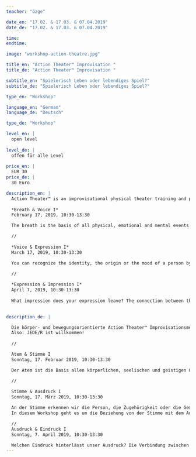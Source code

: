 ```yaml
---
teacher: "özge"

date_en: "17.02. & 17.03. & 07.04.2019"
date_de: "17.02. & 17.03. & 07.04.2019"

time:
endtime:

image: "workshop-action-theatre.jpg"

title_en: "Action Theater™ Improvisation "
title_de: "Action Theater™ Improvisation "

subtitle_en: "Spielerisch Leben oder lebendiges Spiel?"
subtitle_de: "Spielerisch Leben oder lebendiges Spiel?"

type_en: "Workshop"

language_en: "German"
language_de: "Deutsch"

type_de: "Workshop"

level_en: |
  open level  
  
level_de: |
  offen für alle Level  
  
price_en: |
  EUR 30
price_de: |
  30 Euro

description_en: |
  Action Theater™ is an improvisational physical theater training and performance method. It addresses perception, awareness and the process of change. It integrates body and mind and promotes spontaneous and conscious expression. We follow the changing contents of our inner and outer awareness and respond to it through movement, vocalization, and speech. Fundamental to the practice of Action Theater™  to achieve more presence on stage and in life. My work focuses on the applications of this method in other fields of life. Playful, experimental and individual. Therefore, everybody regardless of performance experience can attend the classes.  
  
  *Breath & Voice I*  
  February 17, 2019, 10:30-13:30  

  The breath is the basis of all physical, emotional and mental events of human beings. In this workshop, we explore the relationship between breath and voice, the transition from breath to sound and movement.  

  //  
  
  *Voice & Expression I*   
  March 17, 2019, 10:30-13:30

  You can recognize the identity, the origin or the mood of a person by their voice. The power of the voice is also exposed in the expression. This workshop is about the relationship between the voice and the expression.  

  //  
  
  *Expression & Impression I*   
  April 7, 2019, 10:30-13:30  
 
  What impression does your expression leave? The connection between these processes is the focus of this workshop. We explore phenomena such as the so-called transparency and authenticity.

  
description_de: |

  Die körper- und bewegungsorientierte Action Theater™ Improvisationsmethode arbeitet mit Wahrnehmung, Bewusstsein und dessen Veränderungsprozesse. Sie integriert Körper und Geist und fördert den spontanen und bewussten Ausdruck. Wir folgen den wechselnden Inhalten unserer inneren und äußeren Wahrnehmung und antworten auf sie durch körperliche, stimmliche und/oder sprachliche Handlungen (actions). Ein Ziel dieser Methode ist mehr Präsenz auf der Bühne und im Leben zu erreichen. Mein Fokus liegt auf der Anwendbarkeit dieser Methode in anderen Lebensbereiche also "Applied" Action Theater™. Spielerisch, experimentell und individuell.  
  Also: JEDE/R ist willkommen!  
  
  //  

  Atem & Stimme I     
  Sonntag, 17. Februar 2019, 10:30-13:30  

  Der Atem ist die Basis allen körperlichen, seelischen und geistigen Geschehens des Menschen. In diesem Workshop erforschen wir den Zusammenhang von Atem und Stimme, den Übergang vom Atem zum Klang und zur Bewegung.  

  //  
  
  Stimme & Ausdruck I    
  Sonntag, 17. März 2019, 10:30-13:30  

  An der Stimme erkennen wir die Person, die Zugehörigkeit oder die Gemütslage. Ihre Macht ist auch in dem Ausdruck zu erkennen.    
  In diesem Workshop geht es um die Beziehung von der Stimme mit dem Ausdruck.

  //  
  Ausdruck & Eindruck I     
  Sonntag, 7. April 2019, 10:30-13:30 

  Welchen Eindruck hinterlässt unser Ausdruck? Die Verbindung zwischen diesen Vorgängen stellt den Fokus dieses Workshops dar. Wir erforschen Phänomene wie die sogenannte Transparenz und Authentizität.  
---
```




